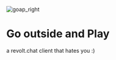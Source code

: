 ![goap_right](https://user-images.githubusercontent.com/115636509/197543966-8aba6dce-8582-426c-ac11-a555cae2a17d.png)


# Go outside and Play
a revolt.chat client that hates you :)
